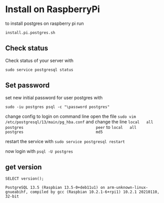 # Install on RaspberryPi
to install postgres on raspberry pi run

`install.pi.postgres.sh`

## Check status
Check status of your server with

`sudo service postgresql status`

## Set password
set new initial password for user postgres with

`sudo -iu postgres psql -c "\password postgres"`

change config to login on command line open the file 
`sudo vim /etc/postgresql/13/main/pg_hba.conf`
and change the line
`local   all             postgres                                peer`
to
`local   all             postgres                                md5`

restart the service with `sudo service postgresql restart`

now login with
`psql -U postgres`

## get version
`SELECT version();`

```
PostgreSQL 13.5 (Raspbian 13.5-0+deb11u1) on arm-unknown-linux-gnueabihf, compiled by gcc (Raspbian 10.2.1-6+rpi1) 10.2.1 20210110, 32-bit
```

